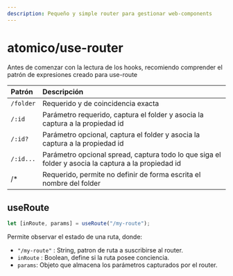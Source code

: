 ```yaml
---
description: Pequeño y simple router para gestionar web-components
---
```


# atomico/use-router

Antes de comenzar con la lectura de los hooks, recomiendo comprender el patrón de expresiones creado para use-route

| Patrón | Descripción  |
| :--- | :--- |
| `/folder` | Requerido y de coincidencia exacta |
| `/:id` | Parámetro requerido, captura el folder y asocia la captura a la propiedad id |
| `/:id?` | Parámetro opcional, captura el folder y asocia la captura a la propiedad id  |
| `/:id...` | Parámetro opcional spread, captura todo lo que siga el folder y asocia la captura a la propiedad id  |
| /\* | Requerido, permite no definir de forma escrita el nombre del folder  |

## useRoute

```javascript
let [inRoute, params] = useRoute("/my-route");
```

Permite observar el estado de una ruta, donde:

* `"/my-route"` : String, patron de ruta a suscribirse al router.
* `inRoute` : Boolean, define si la ruta posee conciencia.
* `params`: Objeto que almacena los parámetros capturados por el router.



